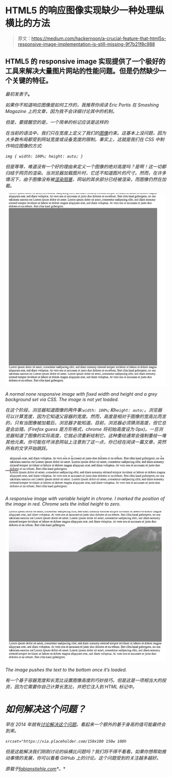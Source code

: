 # HTML5 的响应图像实现缺少一种处理纵横比的方法

> 原文：<https://medium.com/hackernoon/a-crucial-feature-that-html5s-responsive-image-implementation-is-still-missing-9f7b21f8c988>

## HTML5 的 responsive image 实现提供了一个极好的工具来解决大量图片网站的性能问题。但是仍然缺少一个关键的特征。

*最初发表于*[](http://fabianstiehle.com/HTML5s-missing-responsive-images-feature)**。**

*如果你不知道响应图像是如何工作的，我推荐你阅读 Eric Portis 在 Smashing Magazine 上的文章，因为我不会详细讨论其中的机制。*

*但是，要提醒您的是，一个简单的标记应该是这样的:*

*在当前的语法中，我们只在宽度上定义了我们的[图像](https://hackernoon.com/tagged/image)约束。这基本上没问题，因为大多数布局都受到网站宽度或设备宽度的限制。事实上，这就是我们在 CSS 中制作响应图像的方式:*

*`img { width: 100%; height: auto; }`*

*但是等等，难道没有一个好的理由来定义一个图像的绝对高度吗？是啊！这一切都归结于网页的渲染。当浏览器加载图片时，它还不知道图片的尺寸。然而，在许多情况下，由于图像没有被[渲染阻塞](http://fabianstiehle.com/render-path)，网站的其余部分已经被渲染，而图像仍然在加载。*

*![](img/2c31d49c0bbf3397a5f657d90f78f331.png)*

*A normal none responsive image with fixed width and height and a grey background set via CSS. The image is not yet loaded.*

*在这个阶段，浏览器知道图像的两件事:`width: 100%;`和`height: auto;`。浏览器可以计算宽度，因为它知道父容器的宽度。然而，高度是相对于图像的宽高比而言的，只有当图像被加载后，浏览器才能知道。目前，浏览器必须猜测高度，但它总是会出错。(Firefox guess 是方形格式，chrome 将初始高度设为 0px)。一旦浏览器知道了图像的实际高度，它就必须重新绘制它。这种重绘通常会强制重绘一堆其他元素。你可能在坏消息网站上注意到了这一点，你已经在阅读一篇文章，突然所有的文字开始跳跃。*

*![](img/561c14d2c6eaf0cad7df2983395b2e44.png)*

*A responsive image with variable height in chrome. I marked the position of the image in red. Chrome sets the initial height to zero.*

*![](img/98476b5a08fb28d6fe24562dbad5efab.png)*

*The image pushes the text to the bottom once it’s loaded.*

*有一个基于容器宽度和长宽比设置图像高度的巧妙技巧。但是这是一项相当大的投资，因为它需要你自己计算长宽比，并把它注入到 HTML 标记中。*

# *如何解决这个问题？*

*早在 2014 年就有[讨论解决这个](https://github.com/ResponsiveImagesCG/picture-element/issues/85)[问题](https://lists.w3.org/Archives/Public/www-style/2016Jun/0072.html)。看起来一个额外的基于身高的值可能最终会到来。*

*`srcset="https://via.placeholder.com/150x100 150w 100h`*

*但是这能解决我们刚刚讨论的纵横比问题吗？我们将不得不看看。如果你想帮助推动事情的发展，你可以看看 GitHub 上的讨论。这个问题受到的关注越多越好。*

**原载于*[*fabianstiehle.com*](http://fabianstiehle.com/HTML5s-missing-responsive-images-feature)*。**